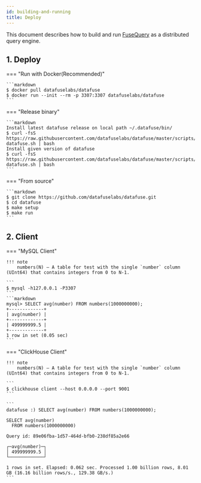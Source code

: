 ```yaml
---
id: building-and-running
title: Deploy
---
```


This document describes how to build and run [FuseQuery](https://github.com/datafuselabs/datafuse/tree/master/fusequery) as a distributed query engine.


## 1. Deploy

=== "Run with Docker(Recommended)"

    ```markdown
    $ docker pull datafuselabs/datafuse
    $ docker run --init --rm -p 3307:3307 datafuselabs/datafuse
    ```

=== "Release binary"

    ```markdown
    Install latest datafuse release on local path ~/.datafuse/bin/
    $ curl -fsS https://raw.githubusercontent.com/datafuselabs/datafuse/master/scripts/installer/install-datafuse.sh | bash
    Install given version of datafuse
    $ curl -fsS https://raw.githubusercontent.com/datafuselabs/datafuse/master/scripts/installer/install-datafuse.sh | bash 
    ```

=== "From source"

    ```markdown
    $ git clone https://github.com/datafuselabs/datafuse.git
    $ cd datafuse
    $ make setup
    $ make run
    ```


## 2. Client

=== "MySQL Client"

    !!! note
        numbers(N) – A table for test with the single `number` column (UInt64) that contains integers from 0 to N-1.

    ```
    $ mysql -h127.0.0.1 -P3307
    ```
    ```markdown
    mysql> SELECT avg(number) FROM numbers(1000000000);
    +-------------+
    | avg(number) |
    +-------------+
    | 499999999.5 |
    +-------------+
    1 row in set (0.05 sec)
    ```

=== "ClickHouse Client"

    !!! note
        numbers(N) – A table for test with the single `number` column (UInt64) that contains integers from 0 to N-1.

    ```
    $ clickhouse client --host 0.0.0.0 --port 9001
    ```

    ```
    datafuse :) SELECT avg(number) FROM numbers(1000000000);

    SELECT avg(number)
      FROM numbers(1000000000)

    Query id: 89e06fba-1d57-464d-bfb0-238df85a2e66

    ┌─avg(number)─┐
    │ 499999999.5 │
    └─────────────┘

    1 rows in set. Elapsed: 0.062 sec. Processed 1.00 billion rows, 8.01 GB (16.16 billion rows/s., 129.38 GB/s.)
    ```

